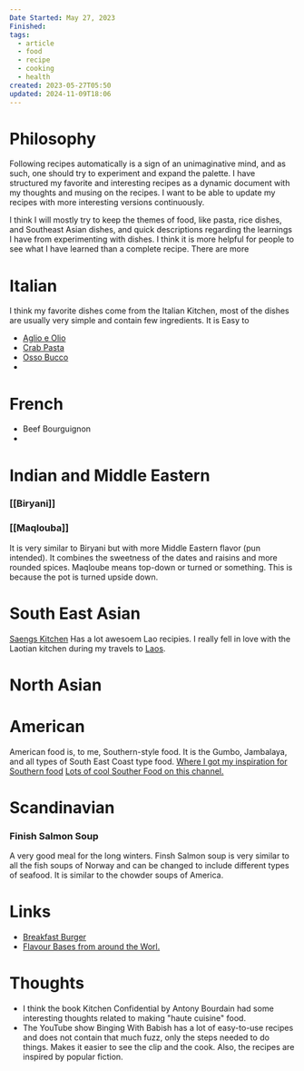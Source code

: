 ```yaml
---
Date Started: May 27, 2023
Finished: 
tags:
  - article
  - food
  - recipe
  - cooking
  - health
created: 2023-05-27T05:50
updated: 2024-11-09T18:06
---
```



# Philosophy

Following recipes automatically is a sign of an unimaginative mind, and as such, one should try to experiment and expand the palette. I have structured my favorite and interesting recipes as a dynamic document with my thoughts and musing on the recipes. I want to be able to update my recipes with more interesting versions continuously. 



I think I will mostly try to keep the themes of food, like pasta, rice dishes, and Southeast Asian dishes, and quick descriptions regarding the learnings I have from experimenting with dishes. I think it is more helpful for people to see what I have learned than a complete recipe. There are more 



# Italian 
I think my favorite dishes come from the Italian Kitchen, most of the dishes are usually very simple and contain few ingredients. It is Easy to 

- [Aglio e Olio](Aglio%20e%20Olio.md)
- [Crab Pasta](Crab%20Pasta.md)
- [Osso Bucco](Osso%20Bucco.md)
- 

# French

- Beef Bourguignon 
- 


# Indian and Middle Eastern

### [[Biryani]]


### [[Maqlouba]]
It is very similar to Biryani but with more Middle Eastern flavor (pun intended). 
It combines the sweetness of the dates and raisins and more rounded spices. Maqloube means top-down or turned or something. This is because the pot is turned upside down. 

# South East Asian
[Saengs Kitchen](https://www.saengskitchen.com/l) Has a lot awesoem Lao recipies. I really fell in love with the Laotian kitchen during my travels to [Laos](../../Travel/Places/Laos.md). 

# North Asian


# American
American food is, to me, Southern-style food. It is the Gumbo, Jambalaya, and all types of South East Coast type food. 
[Where I got my inspiration for Southern food](https://www.youtube.com/watch?v=nORg_aXMsmA&pp=ygUMYmFiaXNoIGNhanVu)
[Lots of cool Souther Food on this channel.](https://www.youtube.com/@SmokinandGrillinwithAB)

# Scandinavian 

### Finish Salmon Soup
A very good meal for the long winters. Finsh Salmon soup is very similar to all the fish soups of Norway and can be changed to include different types of seafood. It is similar to the chowder soups of America. 

# Links
- [Breakfast Burger](https://www.youtube.com/watch?v=xBudhk6XzDM&ab_channel=Waitrose%26Partners)
- [Flavour Bases from around the Worl.](https://youtu.be/P_kutEN02Fo?si=0GVZtq-7lTdMiOP5)

# Thoughts 
- I think the book Kitchen Confidential by Antony Bourdain had some interesting thoughts related to making "haute cuisine" food. 
- The YouTube show Binging With Babish has a lot of easy-to-use recipes and does not contain that much fuzz, only the steps needed to do things. Makes it easier to see the clip and the cook. Also, the recipes are inspired by popular fiction. 



